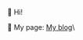 👋 Hi!

🌟 My page: [My blog](https://www.notion.so/Wooju-s-Universe-b32a2a63a2874d5c982c6422c55955da)\

<!---
yjecho/yjecho is a ✨ special ✨ repository because its `README.md` (this file) appears on your GitHub profile.
You can click the Preview link to take a look at your changes.
--->
